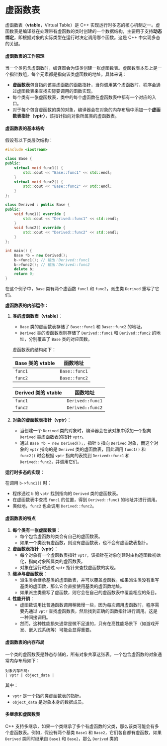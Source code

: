 # 虚函数表

虚函数表（**vtable**，Virtual Table）是 C++ 实现运行时多态的核心机制之一。虚函数表是编译器在处理带有虚函数的类时创建的一个数据结构，主要用于支持**动态绑定**，即根据对象的实际类型在运行时决定调用哪个函数。这是 C++ 中实现多态的关键。

#### 虚函数表的工作原理

当一个类包含虚函数时，编译器会为该类创建一张虚函数表。虚函数表本质上是一个指针数组，每个元素都是指向该类虚函数的地址。具体来说：

* **虚函数表**包含指向该类虚函数的函数指针，当你调用某个虚函数时，程序会通过虚函数表来查找实际要调用的函数实现。
* 每个类有一张虚函数表，类中的每个虚函数在虚函数表中都有一个对应的入口。
* 对于每个包含虚函数的类的对象，编译器会在对象的内存布局中添加一个**虚函数表指针（vptr）**，该指针指向对象所属类的虚函数表。

#### 虚函数表的基本结构

假设有以下类层次结构：

```cpp
#include <iostream>

class Base {
public:
    virtual void func1() {
        std::cout << "Base::func1" << std::endl;
    }
    virtual void func2() {
        std::cout << "Base::func2" << std::endl;
    }
};

class Derived : public Base {
public:
    void func1() override {
        std::cout << "Derived::func1" << std::endl;
    }
    void func2() override {
        std::cout << "Derived::func2" << std::endl;
    }
};

int main() {
    Base *b = new Derived();
    b->func1(); // 输出：Derived::func1
    b->func2(); // 输出：Derived::func2
    delete b;
    return 0;
}
```

在这个例子中，`Base` 类有两个虚函数 `func1` 和 `func2`，派生类 `Derived` 重写了它们。

**虚函数表的内部运作：**

1.  **类的虚函数表（vtable）**：

    * `Base` 类的虚函数表存储了 `Base::func1` 和 `Base::func2` 的地址。
    * `Derived` 类的虚函数表则存储了 `Derived::func1` 和 `Derived::func2` 的地址，分别覆盖了 `Base` 类的对应函数。

    虚函数表的结构如下：

    | **Base 类的 vtable** | **函数地址**      |
    | ------------------ | ------------- |
    | `func1`            | `Base::func1` |
    | `func2`            | `Base::func2` |

    | **Derived 类的 vtable** | **函数地址**         |
    | --------------------- | ---------------- |
    | `func1`               | `Derived::func1` |
    | `func2`               | `Derived::func2` |
2. **对象的虚函数表指针（vptr）**：
   * 当创建一个 `Derived` 类的对象时，编译器会在该对象中添加一个指向 `Derived` 类虚函数表的指针 `vptr`。
   * 通过 `Base *b = new Derived();`，指针 `b` 指向 `Derived` 对象，而这个对象的 `vptr` 指向的是 `Derived` 类的虚函数表，因此调用 `func1()` 和 `func2()` 时会根据 `vptr` 指向的表找到 `Derived::func1` 和 `Derived::func2`，并调用它们。

**运行时多态的实现：**

在调用 `b->func1()` 时：

* 程序通过 `b` 的 `vptr` 找到指向的 `Derived` 类的虚函数表。
* 在虚函数表中查找 `func1` 的位置，得到 `Derived::func1` 的地址并进行调用。
* 类似地，`func2` 也会调用 `Derived::func2`。

#### 虚函数表的特点

1. **每个类有一张虚函数表**：
   * 每个包含虚函数的类会有自己的虚函数表。
   * 如果一个类没有虚函数，则没有虚函数表，也不会有虚函数表指针。
2. **虚函数表指针（vptr）**：
   * 每个对象有一个虚函数表指针 `vptr`，该指针在对象创建时由构造函数初始化，指向对象所属类的虚函数表。
   * 对象在运行时通过 `vptr` 指针来查找虚函数的实现。
3. **继承与虚函数表**：
   * 派生类会继承基类的虚函数表，并可以覆盖虚函数。如果派生类没有重写基类的虚函数，那么它会直接使用基类的虚函数地址。
   * 如果派生类重写了虚函数，则它会在自己的虚函数表中覆盖相应的条目。
4. **性能开销**：
   * 虚函数调用比普通函数调用稍微慢一些，因为每次调用虚函数时，程序需要先通过 `vptr` 查找虚函数表，然后找到正确的函数指针进行调用。这是一种间接调用。
   * 然而，这种性能损失通常是微不足道的，只有在高性能场景下（如游戏开发、嵌入式系统等）可能会显得重要。

#### 虚函数表的内存布局

一个类的虚函数表是静态存储的，所有对象共享这张表。一个包含虚函数的对象通常内存布局如下：

```
对象内存布局:
| vptr | object_data |
```

其中：

* `vptr` 是一个指向类虚函数表的指针。
* `object_data` 是对象本身的数据成员。

#### 多继承和虚函数表

C++ 支持多继承，如果一个类继承了多个有虚函数的父类，那么该类可能会有多个虚函数表。例如，假设有两个基类 `Base1` 和 `Base2`，它们各自都有虚函数，如果 `Derived` 类同时继承自 `Base1` 和 `Base2`，那么 `Derived` 类的
